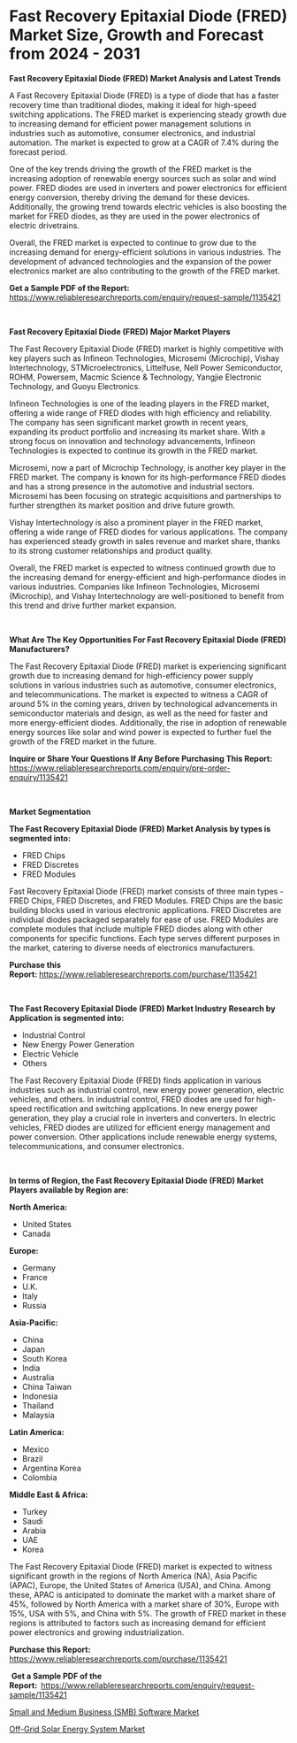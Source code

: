 <p><h1>Fast Recovery Epitaxial Diode (FRED) Market Size, Growth and Forecast from 2024 - 2031</h1></p><p><strong>Fast Recovery Epitaxial Diode (FRED) Market Analysis and Latest Trends</strong></p>
<p><p>A Fast Recovery Epitaxial Diode (FRED) is a type of diode that has a faster recovery time than traditional diodes, making it ideal for high-speed switching applications. The FRED market is experiencing steady growth due to increasing demand for efficient power management solutions in industries such as automotive, consumer electronics, and industrial automation. The market is expected to grow at a CAGR of 7.4% during the forecast period.</p><p>One of the key trends driving the growth of the FRED market is the increasing adoption of renewable energy sources such as solar and wind power. FRED diodes are used in inverters and power electronics for efficient energy conversion, thereby driving the demand for these devices. Additionally, the growing trend towards electric vehicles is also boosting the market for FRED diodes, as they are used in the power electronics of electric drivetrains.</p><p>Overall, the FRED market is expected to continue to grow due to the increasing demand for energy-efficient solutions in various industries. The development of advanced technologies and the expansion of the power electronics market are also contributing to the growth of the FRED market.</p></p>
<p><strong>Get a Sample PDF of the Report:&nbsp;</strong> <a href="https://www.reliableresearchreports.com/enquiry/request-sample/1135421">https://www.reliableresearchreports.com/enquiry/request-sample/1135421</a></p>
<p>&nbsp;</p>
<p><strong>Fast Recovery Epitaxial Diode (FRED) Major Market Players</strong></p>
<p><p>The Fast Recovery Epitaxial Diode (FRED) market is highly competitive with key players such as Infineon Technologies, Microsemi (Microchip), Vishay Intertechnology, STMicroelectronics, Littelfuse, Nell Power Semiconductor, ROHM, Powersem, Macmic Science & Technology, Yangjie Electronic Technology, and Guoyu Electronics.</p><p>Infineon Technologies is one of the leading players in the FRED market, offering a wide range of FRED diodes with high efficiency and reliability. The company has seen significant market growth in recent years, expanding its product portfolio and increasing its market share. With a strong focus on innovation and technology advancements, Infineon Technologies is expected to continue its growth in the FRED market.</p><p>Microsemi, now a part of Microchip Technology, is another key player in the FRED market. The company is known for its high-performance FRED diodes and has a strong presence in the automotive and industrial sectors. Microsemi has been focusing on strategic acquisitions and partnerships to further strengthen its market position and drive future growth.</p><p>Vishay Intertechnology is also a prominent player in the FRED market, offering a wide range of FRED diodes for various applications. The company has experienced steady growth in sales revenue and market share, thanks to its strong customer relationships and product quality.</p><p>Overall, the FRED market is expected to witness continued growth due to the increasing demand for energy-efficient and high-performance diodes in various industries. Companies like Infineon Technologies, Microsemi (Microchip), and Vishay Intertechnology are well-positioned to benefit from this trend and drive further market expansion.</p></p>
<p>&nbsp;</p>
<p><strong>What Are The Key Opportunities For Fast Recovery Epitaxial Diode (FRED) Manufacturers?</strong></p>
<p><p>The Fast Recovery Epitaxial Diode (FRED) market is experiencing significant growth due to increasing demand for high-efficiency power supply solutions in various industries such as automotive, consumer electronics, and telecommunications. The market is expected to witness a CAGR of around 5% in the coming years, driven by technological advancements in semiconductor materials and design, as well as the need for faster and more energy-efficient diodes. Additionally, the rise in adoption of renewable energy sources like solar and wind power is expected to further fuel the growth of the FRED market in the future.</p></p>
<p><strong>Inquire or Share Your Questions If Any Before Purchasing This Report:</strong> <a href="https://www.reliableresearchreports.com/enquiry/pre-order-enquiry/1135421">https://www.reliableresearchreports.com/enquiry/pre-order-enquiry/1135421</a></p>
<p>&nbsp;</p>
<p><strong>Market Segmentation</strong></p>
<p><strong>The Fast Recovery Epitaxial Diode (FRED) Market Analysis by types is segmented into:</strong></p>
<p><ul><li>FRED Chips</li><li>FRED Discretes</li><li>FRED Modules</li></ul></p>
<p><p>Fast Recovery Epitaxial Diode (FRED) market consists of three main types - FRED Chips, FRED Discretes, and FRED Modules. FRED Chips are the basic building blocks used in various electronic applications. FRED Discretes are individual diodes packaged separately for ease of use. FRED Modules are complete modules that include multiple FRED diodes along with other components for specific functions. Each type serves different purposes in the market, catering to diverse needs of electronics manufacturers.</p></p>
<p><strong>Purchase this Report:&nbsp;</strong><a href="https://www.reliableresearchreports.com/purchase/1135421">https://www.reliableresearchreports.com/purchase/1135421</a></p>
<p>&nbsp;</p>
<p><strong>The Fast Recovery Epitaxial Diode (FRED) Market Industry Research by Application is segmented into:</strong></p>
<p><ul><li>Industrial Control</li><li>New Energy Power Generation</li><li>Electric Vehicle</li><li>Others</li></ul></p>
<p><p>The Fast Recovery Epitaxial Diode (FRED) finds application in various industries such as industrial control, new energy power generation, electric vehicles, and others. In industrial control, FRED diodes are used for high-speed rectification and switching applications. In new energy power generation, they play a crucial role in inverters and converters. In electric vehicles, FRED diodes are utilized for efficient energy management and power conversion. Other applications include renewable energy systems, telecommunications, and consumer electronics.</p></p>
<p>&nbsp;</p>
<p><strong>In terms of Region, the Fast Recovery Epitaxial Diode (FRED) Market Players available by Region are:</strong></p>
<p>
    <p> <strong> North America: </strong>
        <ul>
            <li>United States</li>
            <li>Canada</li>
        </ul>
        </p> 
    <p> <strong> Europe: </strong>
        <ul>
            <li>Germany</li>
            <li>France</li>
            <li>U.K.</li>
            <li>Italy</li>
            <li>Russia</li>
        </ul>
        </p> 
    <p> <strong> Asia-Pacific: </strong>
        <ul>
            <li>China</li>
            <li>Japan</li>
            <li>South Korea</li>
            <li>India</li>
            <li>Australia</li>
            <li>China Taiwan</li>
            <li>Indonesia</li>
            <li>Thailand</li>
            <li>Malaysia</li>
        </ul>
        </p> 
    <p> <strong> Latin America: </strong>
        <ul>
            <li>Mexico</li>
            <li>Brazil</li>
            <li>Argentina Korea</li>
            <li>Colombia</li>
        </ul>
        </p> 
    <p> <strong> Middle East & Africa: </strong>
        <ul>
            <li>Turkey</li>
            <li>Saudi</li>
            <li>Arabia</li>
            <li>UAE</li>
            <li>Korea</li>
        </ul>
    </p>
    </p>
<p><p>The Fast Recovery Epitaxial Diode (FRED) market is expected to witness significant growth in the regions of North America (NA), Asia Pacific (APAC), Europe, the United States of America (USA), and China. Among these, APAC is anticipated to dominate the market with a market share of 45%, followed by North America with a market share of 30%, Europe with 15%, USA with 5%, and China with 5%. The growth of FRED market in these regions is attributed to factors such as increasing demand for efficient power electronics and growing industrialization.</p></p>
<p><strong>Purchase this Report: </strong><a href="https://www.reliableresearchreports.com/purchase/1135421">https://www.reliableresearchreports.com/purchase/1135421</a></p>
<p>&nbsp;<strong>Get a Sample PDF of the Report:&nbsp;&nbsp;</strong><a href="https://www.reliableresearchreports.com/enquiry/request-sample/1135421">https://www.reliableresearchreports.com/enquiry/request-sample/1135421</a></p>
<p><strong></strong></p>
<p><p><a href="https://issuu.com/reportprime-2/docs/small-and-medium-business-smb-software-market-size">Small and Medium Business (SMB) Software Market</a></p><p><a href="https://issuu.com/reportprime-2/docs/off-grid-solar-energy-system-market-size-2030.pptx">Off-Grid Solar Energy System Market</a></p></p>